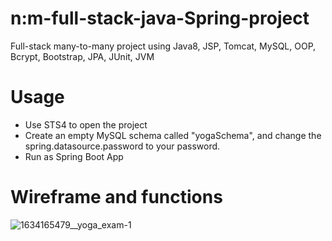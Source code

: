 # n:m-full-stack-java-Spring-project

Full-stack many-to-many project using Java8, JSP, Tomcat, MySQL, OOP, Bcrypt, Bootstrap, JPA, JUnit, JVM

# Usage
- Use STS4 to open the project 
- Create an empty MySQL schema called "yogaSchema", and change the spring.datasource.password to your password.
- Run as Spring Boot App

# Wireframe and functions
![1634165479__yoga_exam-1](https://user-images.githubusercontent.com/74885386/137411690-b60d9b9a-4088-4fa6-96fe-fa041f0ec9e7.png)

